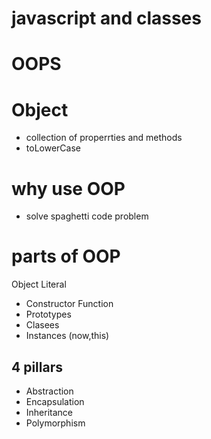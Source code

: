 # javascript and classes

# OOPS

# Object
- collection of properrties and methods
- toLowerCase

# why use OOP
- solve spaghetti code problem

# parts of OOP
Object Literal
- Constructor Function
- Prototypes
- Clasees
- Instances (now,this)

## 4 pillars
- Abstraction
- Encapsulation
- Inheritance
- Polymorphism

